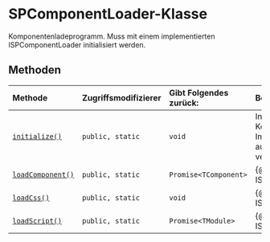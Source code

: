 # <a name="spcomponentloader-class"></a>SPComponentLoader-Klasse







Komponentenladeprogramm. Muss mit einem implementierten ISPComponentLoader initialisiert werden.






## <a name="methods"></a>Methoden

| Methode       | Zugriffsmodifizierer | Gibt Folgendes zurück:  | Beschreibung|
|:-------------|:----|:-------|:-----------|
|[`initialize()`](initialize-spcomponentloader.md)     | `public, static` | `void` | Initialisiert das Komponentenladeprogramm mit einer Implementierung. Muss einmal aufgerufen werden, bevor es verwendet werden kann. |
|[`loadComponent()`](loadcomponent-spcomponentloader.md)     | `public, static` | `Promise<TComponent>` | {@inheritdoc ISPComponentLoader.loadComponent} |
|[`loadCss()`](loadcss-spcomponentloader.md)     | `public, static` | `void` | {@inheritdoc ISPComponentLoader.loadCss} |
|[`loadScript()`](loadscript-spcomponentloader.md)     | `public, static` | `Promise<TModule>` | {@inheritdoc ISPComponentLoader.loadScript} |





